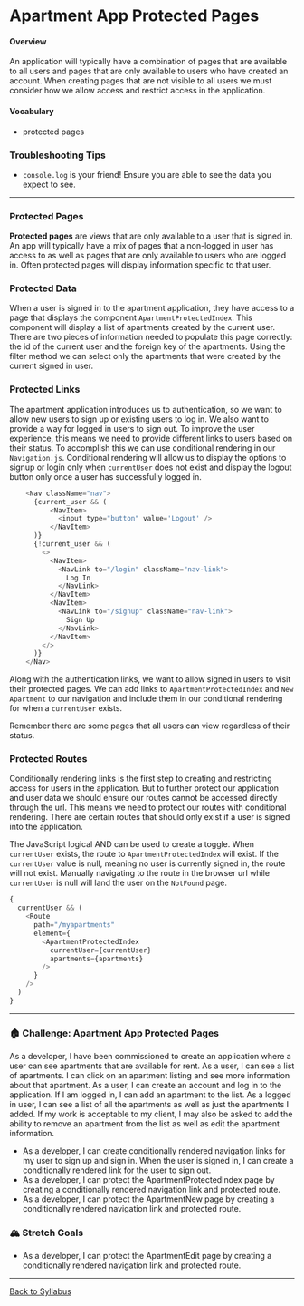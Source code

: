 # Apartment App Protected Pages

#### Overview

An application will typically have a combination of pages that are available to all users and pages that are only available to users who have created an account. When creating pages that are not visible to all users we must consider how we allow access and restrict access in the application.

#### Vocabulary

- protected pages

### Troubleshooting Tips

- `console.log` is your friend! Ensure you are able to see the data you expect to see.

---

### Protected Pages

**Protected pages** are views that are only available to a user that is signed in. An app will typically have a mix of pages that a non-logged in user has access to as well as pages that are only available to users who are logged in. Often protected pages will display information specific to that user.

### Protected Data

When a user is signed in to the apartment application, they have access to a page that displays the component `ApartmentProtectedIndex`. This component will display a list of apartments created by the current user. There are two pieces of information needed to populate this page correctly: the id of the current user and the foreign key of the apartments. Using the filter method we can select only the apartments that were created by the current signed in user.

### Protected Links

The apartment application introduces us to authentication, so we want to allow new users to sign up or existing users to log in. We also want to provide a way for logged in users to sign out. To improve the user experience, this means we need to provide different links to users based on their status.  To accomplish this we can use conditional rendering in our `Navigation.js`. Conditional rendering will allow us to display the options to signup or login only when `currentUser` does not exist and display the logout button only once a user has successfully logged in. 

```javascript
    <Nav className="nav">
      {current_user && (
          <NavItem>
            <input type="button" value='Logout' />
          </NavItem>
      )}
      {!current_user && (
        <>
          <NavItem>
            <NavLink to="/login" className="nav-link">
              Log In
            </NavLink>
          </NavItem>
          <NavItem>
            <NavLink to="/signup" className="nav-link">
              Sign Up
            </NavLink>
          </NavItem>
        </>
      )}
    </Nav>
  ```

Along with the authentication links, we want to allow signed in users to visit their protected pages. We can add links to `ApartmentProtectedIndex` and `New Apartment` to our navigation and include them in our conditional rendering for when a `currentUser` exists.

Remember there are some pages that all users can view regardless of their status. 

### Protected Routes

Conditionally rendering links is the first step to creating and restricting access for users in the application. But to further protect our application and user data we should ensure our routes cannot be accessed directly through the url. This means we need to protect our routes with conditional rendering. There are certain routes that should only exist if a user is signed into the application.

The JavaScript logical AND can be used to create a toggle. When `currentUser` exists, the route to `ApartmentProtectedIndex` will exist. If the `currentUser` value is null, meaning no user is currently signed in, the route will not exist. Manually navigating to the route in the browser url while `currentUser` is null will land the user on the `NotFound` page.

```javascript
{
  currentUser && (
    <Route
      path="/myapartments"
      element={
        <ApartmentProtectedIndex
          currentUser={currentUser}
          apartments={apartments}
        />
      }
    />
  )
}
```

---

### 🏠 Challenge: Apartment App Protected Pages

As a developer, I have been commissioned to create an application where a user can see apartments that are available for rent. As a user, I can see a list of apartments. I can click on an apartment listing and see more information about that apartment. As a user, I can create an account and log in to the application. If I am logged in, I can add an apartment to the list. As a logged in user, I can see a list of all the apartments as well as just the apartments I added. If my work is acceptable to my client, I may also be asked to add the ability to remove an apartment from the list as well as edit the apartment information.

- As a developer, I can create conditionally rendered navigation links for my user to sign up and sign in. When the user is signed in, I can create a conditionally rendered link for the user to sign out.
- As a developer, I can protect the ApartmentProtectedIndex page by creating a conditionally rendered navigation link and protected route.
- As a developer, I can protect the ApartmentNew page by creating a conditionally rendered navigation link and protected route.

### 🏔 Stretch Goals

- As a developer, I can protect the ApartmentEdit page by creating a conditionally rendered navigation link and protected route.

---

[Back to Syllabus](../../README.md#unit-nine-react-and-rails-with-authentication)
